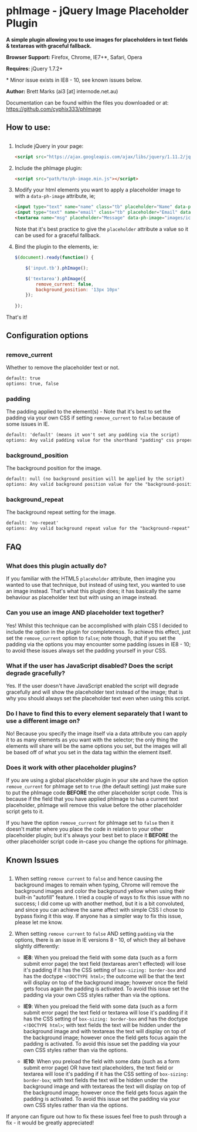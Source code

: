 # phImage - jQuery Image Placeholder Plugin

**A simple plugin allowing you to use images for placeholders in text fields & textareas with graceful fallback.**

**Browser Support:** Firefox, Chrome, IE7+\*, Safari, Opera

**Requires:** jQuery 1.7.2+

\* Minor issue exists in IE8 - 10, see known issues below.

**Author:** Brett Marks (ai3 [at] internode.net.au)

Documentation can be found within the files you downloaded or at: https://github.com/cyphix333/phImage

##
## How to use:
##

1. Include jQuery in your page:

	```html
	<script src="https://ajax.googleapis.com/ajax/libs/jquery/1.11.2/jquery.min.js"></script>
	```

2. Include the phImage plugin:

	```html
	<script src="path/to/ph-image.min.js"></script>
	```

3. Modify your html elements you want to apply a placeholder image to with a `data-ph-image` attribute, ie;

	```html
	<input type="text" name="name" class="tb" placeholder="Name" data-ph-image="images/icon-person.png">
	<input type="text" name="email" class="tb" placeholder="Email" data-ph-image="images/icon-mail.png">
	<textarea name="msg" placeholder="Message" data-ph-image="images/icon-pencil.png"></textarea>
	```

	Note that it's best practice to give the `placeholder` attribute a value so it can be used for a graceful fallback.

4. Bind the plugin to the elements, ie:

	```javascript
	$(document).ready(function() {
	
		$('input.tb').phImage();
	
		$('textarea').phImage({
			remove_current: false,
			background_position: '13px 10px'
		});
		
	});
	```

That's it!

##
## Configuration options
##

### remove_current

Whether to remove the placeholder text or not.

```html
default: true
options: true, false
```

### padding

The padding applied to the element(s) - Note that it's best to set the padding via your own CSS if setting `remove_current` to `false` because of some issues in IE.

```html
default: 'default' (means it won't set any padding via the script)
options: Any valid padding value for the shorthand "padding" css property.
```

### background_position

The background position for the image.

```html
default: null (no background position will be applied by the script)
options: Any valid background position value for the "background-position" css property.
```

### background_repeat

The background repeat setting for the image.

```html
default: 'no-repeat'
options: Any valid background repeat value for the "background-repeat" css property.
```

##
## FAQ
##

### What does this plugin actually do?

If you familiar with the HTML5 `placeholder` attribute, then imagine you wanted to use that technique, but instead of using text, you wanted to use an image instead.
That's what this plugin does; it has basically the same behaviour as placeholder text but with using an image instead.

### Can you use an image AND placeholder text together?

Yes! Whilst this technique can be accomplished with plain CSS I decided to include the option in the plugin for completeness. To achieve this effect, just set the
`remove_current` option to `false`; note though, that if you set the padding via the options you may encounter some padding issues in IE8 - 10; to avoid these issues
always set the padding yourself in your CSS.

### What if the user has JavaScript disabled? Does the script degrade gracefully?

Yes. If the user doesn't have JavaScript enabled the script will degrade gracefully and will show the placeholder text instead of the image; that is why you should always
set the placeholder text even when using this script.

### Do I have to find this to every element separately that I want to use a different image on?

No! Because you specify the image itself via a data attribute you can apply it to as many elements as you want with the selector; the only thing the elements will share
will be the same options you set, but the images will all be based off of what you set in the data tag within the element itself.

### Does it work with other placeholder plugins?

If you are using a global placeholder plugin in your site and have the option `remove_current` for phImage set to `true` (the default setting) just make sure to put
the phImage code **BEFORE** the other placeholder script code. This is because if the field that you have applied phImage to has a current text placeholder, phImage will
remove this value before the other placeholder script gets to it.

If you have the option `remove_current` for phImage set to `false` then it doesn't matter where you place the code in relation to your other placeholder plugin; but it's
always your best bet to place it **BEFORE** the other placeholder script code in-case you change the options for phImage.

##
## Known Issues
##

1. When setting `remove current` to `false` and hence causing the background images to remain when typing, Chrome will remove the background images and color the
background yellow when using their built-in "autofill" feature. I tried a couple of ways to fix this issue with no success; I did come up with another method, but it is
a bit convoluted, and since you can achieve the same affect with simple CSS I chose to bypass fixing it this way. If anyone has a simpler way to fix this issue,
please let me know.

2. When setting `remove current` to `false` AND setting `padding` via the options, there is an issue in IE versions 8 - 10, of which they all behave slightly differently:

	* **IE8**: When you preload the field with some data (such as a form submit error page) the text field (textareas aren't effected) will lose it's padding if it has the CSS
	setting of `box-sizing: border-box` and has the doctype `<!DOCTYPE html>`; the outcome will be that the text will display on top of the background image; however once
	the field gets focus again the padding is activated. To avoid this issue set the padding via your own CSS styles rather than via the options.
	
	* **IE9**: When you preload the field with some data (such as a form submit error page) the text field or textarea will lose it's padding if it has the CSS setting of
	`box-sizing: border-box` and has the doctype `<!DOCTYPE html>`; with text fields the text will be hidden under the background image and with textareas the text will
	display on top of the background image; however once the field gets focus again the padding is activated. To avoid this issue set the padding via your own CSS styles
	rather than via the options.
	
	* **IE10**: When you preload the field with some data (such as a form submit error page) OR have text placeholders, the text field or textarea will lose it's padding if it
	has the CSS setting of `box-sizing: border-box`; with text fields the text will be hidden under the background image and with textareas the text will display on top of
	the background image; however once the field gets focus again the padding is activated. To avoid this issue set the padding via your own CSS styles rather than via
	the options.

If anyone can figure out how to fix these issues feel free to push through a fix - it would be greatly appreciated!